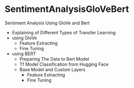 # SentimentAnalysisGloVeBert
Sentiment Analysis Using GloVe and Bert

* Explaining of Different Types of Transfer Learning
* using GloVe
  - Feature Extracting
  - Fine Tuning
* using BERT
  - Preparing The Data to Bert Model
  - Tf Model Classification from Hugging Face
  - Base Model and Custom Layers
    -  Feature Extracting  
    -  Fine Tuning
